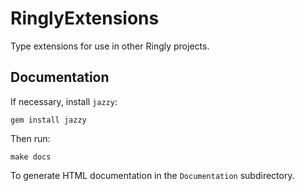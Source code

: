 # RinglyExtensions

Type extensions for use in other Ringly projects.

## Documentation
If necessary, install `jazzy`:

    gem install jazzy
   
Then run:

    make docs

To generate HTML documentation in the `Documentation` subdirectory.
